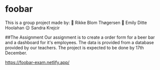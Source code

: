 # foobar
This is a group project made by: 
🥰 Rikke Blom Thøgersen
🤩 Emily Ditte Hoolahan
😉 Sandra Krejcir

##The Assignment
Our assignment is to create a order form for a beer bar and a dashboard for it's employees. 
The data is provided from a database provided by our teachers. 
The project is expected to be done by 17th December. 

https://foobar-exam.netlify.app/
